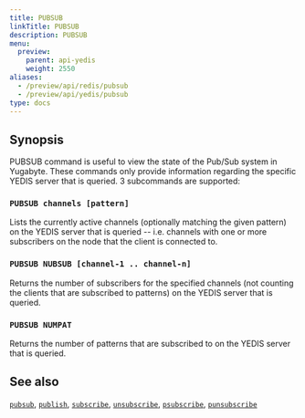 ```yaml
---
title: PUBSUB
linkTitle: PUBSUB
description: PUBSUB
menu:
  preview:
    parent: api-yedis
    weight: 2550
aliases:
  - /preview/api/redis/pubsub
  - /preview/api/yedis/pubsub
type: docs
---
```


## Synopsis

PUBSUB command is useful to view the state of the Pub/Sub system in Yugabyte. These commands only provide information regarding the specific YEDIS server that is queried. 3 subcommands are supported:

### `PUBSUB channels [pattern]`

Lists the currently active channels (optionally matching the given pattern) on the YEDIS server that is queried -- i.e. channels with one or more subscribers on the node that the client is connected to.

### `PUBSUB NUBSUB [channel-1 .. channel-n]`

Returns the number of subscribers for the specified channels (not counting the clients that are subscribed to patterns) on the YEDIS server that is queried.

### `PUBSUB NUMPAT`

Returns the number of patterns that are subscribed to on the YEDIS server that is queried.

## See also

[`pubsub`](../pubsub/),
[`publish`](../publish/),
[`subscribe`](../subscribe/),
[`unsubscribe`](../unsubscribe/),
[`psubscribe`](../psubscribe/),
[`punsubscribe`](../punsubscribe/)
